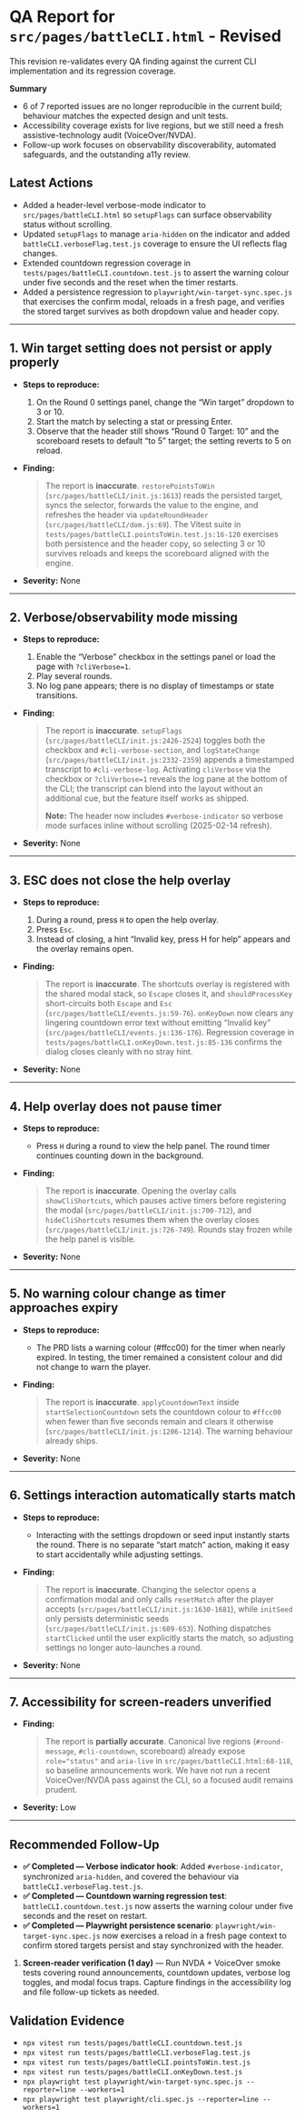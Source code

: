 # QA Report for `src/pages/battleCLI.html` - Revised

This revision re-validates every QA finding against the current CLI implementation and its regression coverage.

**Summary**

- 6 of 7 reported issues are no longer reproducible in the current build; behaviour matches the expected design and unit tests.
- Accessibility coverage exists for live regions, but we still need a fresh assistive-technology audit (VoiceOver/NVDA).
- Follow-up work focuses on observability discoverability, automated safeguards, and the outstanding a11y review.

## Latest Actions

- Added a header-level verbose-mode indicator to `src/pages/battleCLI.html` so `setupFlags` can surface observability status without scrolling.
- Updated `setupFlags` to manage `aria-hidden` on the indicator and added `battleCLI.verboseFlag.test.js` coverage to ensure the UI reflects flag changes.
- Extended countdown regression coverage in `tests/pages/battleCLI.countdown.test.js` to assert the warning colour under five seconds and the reset when the timer restarts.
- Added a persistence regression to `playwright/win-target-sync.spec.js` that exercises the confirm modal, reloads in a fresh page, and verifies the stored target survives as both dropdown value and header copy.

---

## 1. Win target setting does not persist or apply properly

- **Steps to reproduce:**
  1. On the Round 0 settings panel, change the “Win target” dropdown to 3 or 10.
  2. Start the match by selecting a stat or pressing Enter.
  3. Observe that the header still shows “Round 0 Target: 10” and the scoreboard resets to default “to 5” target; the setting reverts to 5 on reload.

- **Finding:**

  > The report is **inaccurate**. `restorePointsToWin` (`src/pages/battleCLI/init.js:1613`) reads the persisted target, syncs the selector, forwards the value to the engine, and refreshes the header via `updateRoundHeader` (`src/pages/battleCLI/dom.js:69`). The Vitest suite in `tests/pages/battleCLI.pointsToWin.test.js:16-120` exercises both persistence and the header copy, so selecting 3 or 10 survives reloads and keeps the scoreboard aligned with the engine.

- **Severity:** None

---

## 2. Verbose/observability mode missing

- **Steps to reproduce:**
  1. Enable the “Verbose” checkbox in the settings panel or load the page with `?cliVerbose=1`.
  2. Play several rounds.
  3. No log pane appears; there is no display of timestamps or state transitions.

- **Finding:**

  > The report is **inaccurate**. `setupFlags` (`src/pages/battleCLI/init.js:2426-2524`) toggles both the checkbox and `#cli-verbose-section`, and `logStateChange` (`src/pages/battleCLI/init.js:2332-2359`) appends a timestamped transcript to `#cli-verbose-log`. Activating `cliVerbose` via the checkbox or `?cliVerbose=1` reveals the log pane at the bottom of the CLI; the transcript can blend into the layout without an additional cue, but the feature itself works as shipped.
  >
  > **Note:** The header now includes `#verbose-indicator` so verbose mode surfaces inline without scrolling (2025-02-14 refresh).

- **Severity:** None

---

## 3. ESC does not close the help overlay

- **Steps to reproduce:**
  1. During a round, press `H` to open the help overlay.
  2. Press `Esc`.
  3. Instead of closing, a hint “Invalid key, press H for help” appears and the overlay remains open.

- **Finding:**

  > The report is **inaccurate**. The shortcuts overlay is registered with the shared modal stack, so `Escape` closes it, and `shouldProcessKey` short-circuits both `Escape` and `Esc` (`src/pages/battleCLI/events.js:59-76`). `onKeyDown` now clears any lingering countdown error text without emitting “Invalid key” (`src/pages/battleCLI/events.js:136-176`). Regression coverage in `tests/pages/battleCLI.onKeyDown.test.js:85-136` confirms the dialog closes cleanly with no stray hint.

- **Severity:** None

---

## 4. Help overlay does not pause timer

- **Steps to reproduce:**
  - Press `H` during a round to view the help panel. The round timer continues counting down in the background.

- **Finding:**

  > The report is **inaccurate**. Opening the overlay calls `showCliShortcuts`, which pauses active timers before registering the modal (`src/pages/battleCLI/init.js:700-712`), and `hideCliShortcuts` resumes them when the overlay closes (`src/pages/battleCLI/init.js:726-749`). Rounds stay frozen while the help panel is visible.

- **Severity:** None

---

## 5. No warning colour change as timer approaches expiry

- **Steps to reproduce:**
  - The PRD lists a warning colour (#ffcc00) for the timer when nearly expired. In testing, the timer remained a consistent colour and did not change to warn the player.

- **Finding:**

  > The report is **inaccurate**. `applyCountdownText` inside `startSelectionCountdown` sets the countdown colour to `#ffcc00` when fewer than five seconds remain and clears it otherwise (`src/pages/battleCLI/init.js:1206-1214`). The warning behaviour already ships.

- **Severity:** None

---

## 6. Settings interaction automatically starts match

- **Steps to reproduce:**
  - Interacting with the settings dropdown or seed input instantly starts the round. There is no separate “start match” action, making it easy to start accidentally while adjusting settings.

- **Finding:**

  > The report is **inaccurate**. Changing the selector opens a confirmation modal and only calls `resetMatch` after the player accepts (`src/pages/battleCLI/init.js:1630-1681`), while `initSeed` only persists deterministic seeds (`src/pages/battleCLI/init.js:609-653`). Nothing dispatches `startClicked` until the user explicitly starts the match, so adjusting settings no longer auto-launches a round.

- **Severity:** None

---

## 7. Accessibility for screen‑readers unverified

- **Finding:**

  > The report is **partially accurate**. Canonical live regions (`#round-message`, `#cli-countdown`, scoreboard) already expose `role="status"` and `aria-live` in `src/pages/battleCLI.html:68-118`, so baseline announcements work. We have not run a recent VoiceOver/NVDA pass against the CLI, so a focused audit remains prudent.

- **Severity:** Low

---

## Recommended Follow-Up

- **✅ Completed — Verbose indicator hook**: Added `#verbose-indicator`, synchronized `aria-hidden`, and covered the behaviour via `battleCLI.verboseFlag.test.js`.
- **✅ Completed — Countdown warning regression test**: `battleCLI.countdown.test.js` now asserts the warning colour under five seconds and the reset on restart.
- **✅ Completed — Playwright persistence scenario**: `playwright/win-target-sync.spec.js` now exercises a reload in a fresh page context to confirm stored targets persist and stay synchronized with the header.
1. **Screen-reader verification (1 day)** — Run NVDA + VoiceOver smoke tests covering round announcements, countdown updates, verbose log toggles, and modal focus traps. Capture findings in the accessibility log and file follow-up tickets as needed.

## Validation Evidence

- `npx vitest run tests/pages/battleCLI.countdown.test.js`
- `npx vitest run tests/pages/battleCLI.verboseFlag.test.js`
- `npx vitest run tests/pages/battleCLI.pointsToWin.test.js`
- `npx vitest run tests/pages/battleCLI.onKeyDown.test.js`
- `npx playwright test playwright/win-target-sync.spec.js --reporter=line --workers=1`
- `npx playwright test playwright/cli.spec.js --reporter=line --workers=1`
